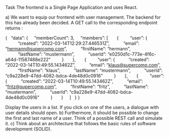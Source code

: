 Task
The frontend is a Single Page Application and uses React.

a) We want to equip our frontend with user management. The backend for this has
already been decided.
A GET call to the corresponding endpoint returns :

{
  “data”: {
    “memberCount”: 3,
    “members”: [
      {
        “user”: {
          “created”: “2022-03-14T12:29:27.446531Z”,
          “email”: “hermann@supercomp.com”,
          “firstName”: “hermann”,
          “lastName”: “mustermann”,
          “userId”: “e0250d1c-773e-4f6c-a64d-11587488e222&quot;
        }
      },
      {
        “user”: {
          “created”: “2022-03-14T10:49:55.143462Z”,
          “email”: “klaus@supercomp.com”,
          “firstName”: “klaus”,
          “lastName”: “mustermann”,
          “userId”: “c9a228e9-47dd-4082-bdca-4de48d0c0916”
        }
      },
      {
        “user”: {
          “created”: “2022-03-14T10:49:55.143462Z”,
          “email”: “fritz@supercomp.com”,
          “firstName”: “fritz”,
          “lastName”: “mustermann”,
          “userId”: “c9a228e9-47dd-4082-bdca-4de48d0c0916&quot;
        }
      }
    ]
  }
}

Display the users in a list. If you click on one of the users, a dialogue with user details
should open.
b) Furthermore, it should be possible to change the first and last name of a user.
Think of a possible REST call and simulate it.
c) Think about an architecture that follows the basic rules of software development
(SOLID).

